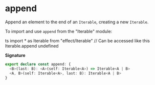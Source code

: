 # append

Append an element to the end of an `Iterable`, creating a new `Iterable`.

To import and use `append` from the "Iterable" module:

ts
import \* as Iterable from "effect/Iterable"
// Can be accessed like this
Iterable.append
undefined

**Signature**

```ts
export declare const append: {
  <B>(last: B): <A>(self: Iterable<A>) => Iterable<A | B>
  <A, B>(self: Iterable<A>, last: B): Iterable<A | B>
}
```
